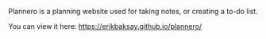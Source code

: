 Plannero is a planning website used for taking notes, or creating a to-do list.

You can view it here: https://erikbaksay.github.io/plannero/
